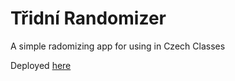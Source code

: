 # Třidní Randomizer

A simple radomizing app for using in Czech Classes

Deployed [here](https://gostudy-random.web.app/)
